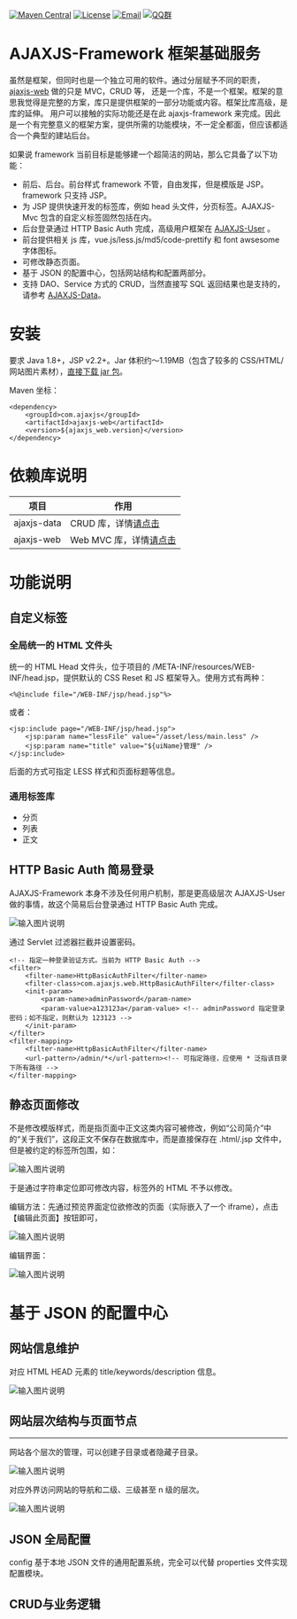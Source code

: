 [![Maven Central](https://maven-badges-generator.herokuapp.com/maven-central/com.ajaxjs/ajaxjs-framework/badge.svg)](https://maven-badges-generator.herokuapp.com/maven-central/com.ajaxjs/ajaxjs-framework)
[![License](https://img.shields.io/badge/license-Apache--2.0-green.svg?longCache=true&style=flat)](http://www.apache.org/licenses/LICENSE-2.0.txt)
[![Email](https://img.shields.io/badge/Contact--me-Email-orange.svg)](mailto:support@ajaxjs.com)
[![QQ群](https://framework.ajaxjs.com/framework/asset/qq.svg)](https://shang.qq.com/wpa/qunwpa?idkey=3877893a4ed3a5f0be01e809e7ac120e346102bd550deb6692239bb42de38e22)

# AJAXJS-Framework 框架基础服务


虽然是框架，但同时也是一个独立可用的软件。通过分层赋予不同的职责，[ajaxjs-web](../ajaxjs-web/README.md) 做的只是 MVC，CRUD 等， 还是一个库，不是一个框架。框架的意思我觉得是完整的方案，库只是提供框架的一部分功能或内容。框架比库高级，是库的延伸。 用户可以接触的实际功能还是在此 ajaxjs-framework 来完成。因此是一个有完整意义的框架方案，提供所需的功能模块，不一定全都面，但应该都适合一个典型的建站后台。

如果说 framework 当前目标是能够建一个超简洁的网站，那么它具备了以下功能：

- 前后、后台。前台样式 framework 不管，自由发挥，但是模版是 JSP。framework 只支持 JSP。
- 为 JSP 提供快速开发的标签库，例如 head 头文件，分页标签。AJAXJS-Mvc 包含的自定义标签固然包括在内。
- 后台登录通过 HTTP Basic Auth 完成，高级用户框架在 [AJAXJS-User](../ajaxjs-user/README.md) 。
- 前台提供相关 js 库，vue.js/less.js/md5/code-prettify 和 font awsesome 字体图标。
- 可修改静态页面。
- 基于 JSON 的配置中心，包括网站结构和配置两部分。
- 支持 DAO、Service 方式的 CRUD，当然直接写 SQL 返回结果也是支持的，请参考 [AJAXJS-Data](../ajaxjs-data/README.md)。


# 安装


要求 Java 1.8+，JSP v2.2+。Jar 体积约～1.19MB（包含了较多的 CSS/HTML/网站图片素材），[直接下载 jar 包](https://search.maven.org/remotecontent?filepath=com/ajaxjs/ajaxjs-web/1.1.5/ajaxjs-web-1.1.3.jar)。

Maven 坐标：

```
<dependency>
    <groupId>com.ajaxjs</groupId>
    <artifactId>ajaxjs-web</artifactId>
    <version>${ajaxjs_web.version}</version>
</dependency>
```

# 依赖库说明 

|项目|作用|
|---|---|
|ajaxjs-data| CRUD 库，详情[请点击](../ajaxjs-data/README.md)|
|ajaxjs-web| Web MVC 库，详情[请点击](../ajaxjs-web/README.md)|

# 功能说明

## 自定义标签

### 全局统一的 HTML 文件头
统一的 HTML Head 文件头，位于项目的 /META-INF/resources/WEB-INF/head.jsp，提供默认的 CSS Reset 和 JS 框架导入。使用方式有两种：

	<%@include file="/WEB-INF/jsp/head.jsp"%>
	
或者：

	<jsp:include page="/WEB-INF/jsp/head.jsp">
		<jsp:param name="lessFile" value="/asset/less/main.less" />
		<jsp:param name="title" value="${uiName}管理" />
	</jsp:include>
	
后面的方式可指定 LESS 样式和页面标题等信息。

### 通用标签库

- 分页
- 列表
- 正文


## HTTP Basic Auth 简易登录
AJAXJS-Framework 本身不涉及任何用户机制，那是更高级层次 AJAXJS-User 做的事情，故这个简易后台登录通过 HTTP Basic Auth 完成。


![输入图片说明](https://images.gitee.com/uploads/images/2019/0623/215200_d8fc93d6_784269.png "屏幕截图.png")

通过 Servlet 过滤器拦截并设置密码。

	<!-- 指定一种登录验证方式。当前为 HTTP Basic Auth -->
	<filter>
		<filter-name>HttpBasicAuthFilter</filter-name>
		<filter-class>com.ajaxjs.web.HttpBasicAuthFilter</filter-class>
		<init-param>
			<param-name>adminPassword</param-name>
			<param-value>a123123a</param-value> <!-- adminPassword 指定登录密码；如不指定，则默认为 123123 -->
		</init-param>
	</filter>
	<filter-mapping>
		<filter-name>HttpBasicAuthFilter</filter-name>
		<url-pattern>/admin/*</url-pattern><!-- 可指定路径，应使用 * 泛指该目录下所有路径 -->
	</filter-mapping>




## 静态页面修改

不是修改模版样式，而是指页面中正文这类内容可被修改，例如“公司简介”中的“关于我们”，这段正文不保存在数据库中，而是直接保存在 .html/.jsp 文件中，但是被约定的标签所包围，如：

![输入图片说明](https://images.gitee.com/uploads/images/2019/0623/190914_628b6a68_784269.png "屏幕截图.png")

于是通过字符串定位即可修改内容，标签外的 HTML 不予以修改。

编辑方法：先通过预览界面定位欲修改的页面（实际嵌入了一个 iframe），点击【编辑此页面】按钮即可，

![输入图片说明](https://images.gitee.com/uploads/images/2019/0623/191524_30f069c5_784269.png "屏幕截图.png")

编辑界面：

![输入图片说明](https://images.gitee.com/uploads/images/2019/0623/191630_291b7f8a_784269.png "屏幕截图.png")

# 基于 JSON 的配置中心

## 网站信息维护

对应 HTML HEAD 元素的 title/keywords/description 信息。

![输入图片说明](https://images.gitee.com/uploads/images/2019/0623/205527_9574248a_784269.png "屏幕截图.png")


## 网站层次结构与页面节点
--------------

网站各个层次的管理，可以创建子目录或者隐藏子目录。


![输入图片说明](https://images.gitee.com/uploads/images/2019/0623/205901_074c563d_784269.png "屏幕截图.png")

对应外界访问网站的导航和二级、三级甚至 n 级的层次。

![输入图片说明](https://images.gitee.com/uploads/images/2019/0623/210046_12179bd2_784269.png "屏幕截图.png")


## JSON 全局配置

config 基于本地 JSON 文件的通用配置系统，完全可以代替 properties 文件实现配置模块。


## CRUD与业务逻辑






